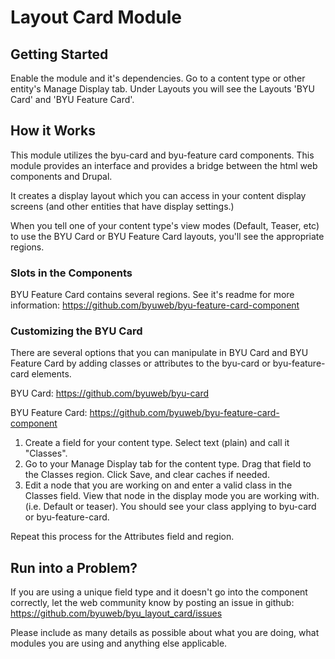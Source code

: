 # Layout Card Module

## Getting Started
Enable the module and it's dependencies. Go to a content type or other entity's 
Manage Display tab. Under Layouts you will see the Layouts 'BYU Card' and 
'BYU Feature Card'.

## How it Works
This module utilizes the byu-card and byu-feature card components. This module
provides an interface and provides a bridge between the html web components and Drupal.

It creates a display layout which you can access in your content display screens (and 
other entities that have display settings.) 

When you tell one of your content type's view modes (Default,  Teaser, etc) to use 
the BYU Card or BYU Feature Card layouts, you'll see the appropriate regions. 
### Slots in the Components
BYU Feature Card contains several regions. See it's readme for more information:
https://github.com/byuweb/byu-feature-card-component

### Customizing the BYU Card
There are several options that you can manipulate in BYU Card and BYU Feature Card 
by adding classes or attributes to the byu-card or byu-feature-card elements.

BYU Card: https://github.com/byuweb/byu-card

BYU Feature Card: https://github.com/byuweb/byu-feature-card-component 

1. Create a field for your content type. Select text (plain) and call it 
"Classes". 
2. Go to your Manage Display tab for the content type. Drag that field to 
the Classes region. Click Save, and clear caches if needed.
3. Edit a node that you are working on and enter a valid class in the Classes field. 
View that node in the display mode you are working with. (i.e. Default or teaser). 
You should see your class applying to byu-card or byu-feature-card.

Repeat this process for the Attributes field and region.
## Run into a Problem?
If you are using a unique field type and it doesn't go into the component correctly,
let the web community know by posting an issue in github:
https://github.com/byuweb/byu_layout_card/issues

Please include as many details as possible about what you are doing, what modules you 
are using and anything else applicable.